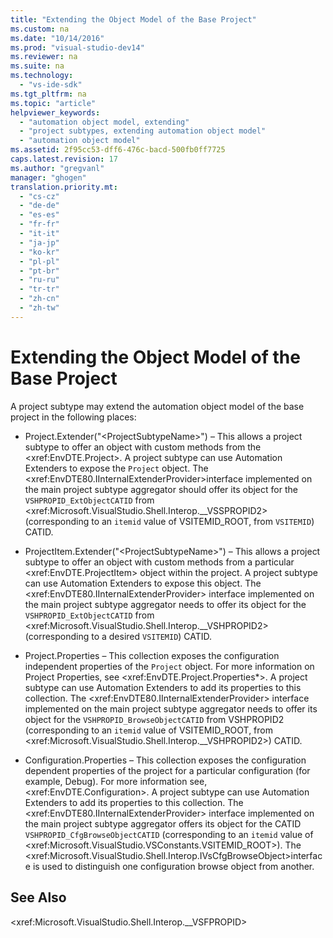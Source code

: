 ```yaml
---
title: "Extending the Object Model of the Base Project"
ms.custom: na
ms.date: "10/14/2016"
ms.prod: "visual-studio-dev14"
ms.reviewer: na
ms.suite: na
ms.technology: 
  - "vs-ide-sdk"
ms.tgt_pltfrm: na
ms.topic: "article"
helpviewer_keywords: 
  - "automation object model, extending"
  - "project subtypes, extending automation object model"
  - "automation object model"
ms.assetid: 2f95cc53-dff6-476c-bacd-500fb0ff7725
caps.latest.revision: 17
ms.author: "gregvanl"
manager: "ghogen"
translation.priority.mt: 
  - "cs-cz"
  - "de-de"
  - "es-es"
  - "fr-fr"
  - "it-it"
  - "ja-jp"
  - "ko-kr"
  - "pl-pl"
  - "pt-br"
  - "ru-ru"
  - "tr-tr"
  - "zh-cn"
  - "zh-tw"
---
```

# Extending the Object Model of the Base Project
A project subtype may extend the automation object model of the base project in the following places:  
  
-   Project.Extender("\<ProjectSubtypeName>") – This allows a project subtype to offer an object with custom methods from the \<xref:EnvDTE.Project>. A project subtype can use Automation Extenders to expose the `Project` object. The \<xref:EnvDTE80.IInternalExtenderProvider>interface implemented on the main project subtype aggregator should offer its object for the `VSHPROPID_ExtObjectCATID` from \<xref:Microsoft.VisualStudio.Shell.Interop.__VSSPROPID2> (corresponding to an `itemid` value of VSITEMID_ROOT, from `VSITEMID`) CATID.  
  
-   ProjectItem.Extender("\<ProjectSubtypeName>") – This allows a project subtype to offer an object with custom methods from a particular \<xref:EnvDTE.ProjectItem> object within the project. A project subtype can use Automation Extenders to expose this object. The \<xref:EnvDTE80.IInternalExtenderProvider> interface implemented on the main project subtype aggregator needs to offer its object for the `VSHPROPID_ExtObjectCATID` from \<xref:Microsoft.VisualStudio.Shell.Interop.__VSHPROPID2> (corresponding to a desired `VSITEMID`) CATID.  
  
-   Project.Properties – This collection exposes the configuration independent properties of the `Project` object. For more information on Project Properties, see \<xref:EnvDTE.Project.Properties*>. A project subtype can use Automation Extenders to add its properties to this collection. The \<xref:EnvDTE80.IInternalExtenderProvider> interface implemented on the main project subtype aggregator needs to offer its object for the `VSHPROPID_BrowseObjectCATID` from VSHPROPID2 (corresponding to an `itemid` value of VSITEMID_ROOT, from \<xref:Microsoft.VisualStudio.Shell.Interop.__VSHPROPID2>) CATID.  
  
-   Configuration.Properties – This collection exposes the configuration dependent properties of the project for a particular configuration (for example, Debug). For more information see, \<xref:EnvDTE.Configuration>. A project subtype can use Automation Extenders to add its properties to this collection. The \<xref:EnvDTE80.IInternalExtenderProvider> interface implemented on the main project subtype aggregator offers its object for the CATID `VSHPROPID_CfgBrowseObjectCATID` (corresponding to an `itemid` value of \<xref:Microsoft.VisualStudio.VSConstants.VSITEMID_ROOT>). The \<xref:Microsoft.VisualStudio.Shell.Interop.IVsCfgBrowseObject>interface is used to distinguish one configuration browse object from another.  
  
## See Also  
 \<xref:Microsoft.VisualStudio.Shell.Interop.__VSFPROPID>